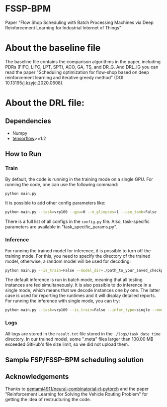 # FSSP-BPM
Paper "Flow Shop Scheduling with Batch Processing Machines via Deep Reinforcement Learning for Industrial Internet of Things"


# About the baseline file
The baseline file contains the comparison algorithms in the paper, including PDRs (FIFO, LIFO, LPT, SPT), ACO, GA, TS, and DR_G. And DRL_IG you can read the paper "Scheduling optimization for flow-shop based on deep reinforcement learning and iterative greedy method" (DOI: 10.13195/j.kzyjc.2020.0608).


# About the DRL file:

## Dependencies
* Numpy
* [tensorflow](https://www.tensorflow.org/)>=1.2

## How to Run

### Train
By default, the code is running in the training mode on a single GPU. For running the code, one can use the following command:
```bash
python main.py
```

It is possible to add other config parameters like:
```bash
python main.py --task=vrp100 --gpu=0 --n_glimpses=1 --use_tanh=False 
```
There is a full list of all configs in the ``config.py`` file. Also, task-specific parameters are available in "task_specific_params.py".

### Inference
For running the trained model for inference, it is possible to turn off the training mode. For this, you need to specify the directory of the trained model, otherwise, a random model will be used for decoding:
```bash
python main.py --is_train=False --model_dir=./path_to_your_saved_checkpoint
```
The default inference is run in batch mode, meaning that all testing instances are fed simultaneously. It is also possible to do inference in a single mode, which means that we decode instances one by one. The latter case is used for reporting the runtimes and it will display detailed reports. For running the inference with single mode, you can try:
```bash
python main.py --task=vrp100 --is_train=False --infer_type=single --model_dir=./path_to_your_saved_checkpoint
```

### Logs
All logs are stored in the ``result.txt`` file stored in the ``./logs/task_date_time`` directory. In our trained model, some ".meta" files larger than 100.00 MB exceeded GitHub's file size limit, so we did not upload them.

## Sample FSP/FSSP-BPM scheduling solution

## Acknowledgements
Thanks to [pemami4911/neural-combinatorial-rl-pytorch](https://github.com/pemami4911/neural-combinatorial-rl-pytorch) and the paper "Reinforcement Learning for Solving the Vehicle Routing Problem" for getting the idea of restructuring the code.
